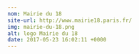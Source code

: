```yaml
---
nom: Mairie du 18
site-url: http://www.mairie18.paris.fr/
img: mairie-du-18.png
alt: logo Mairie du 18
date: 2017-05-23 16:02:11 +0000
---
```

